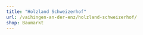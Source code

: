 ```yaml
---
title: "Holzland Schweizerhof"
url: /vaihingen-an-der-enz/holzland-schweizerhof/
shop: Baumarkt
---
```

